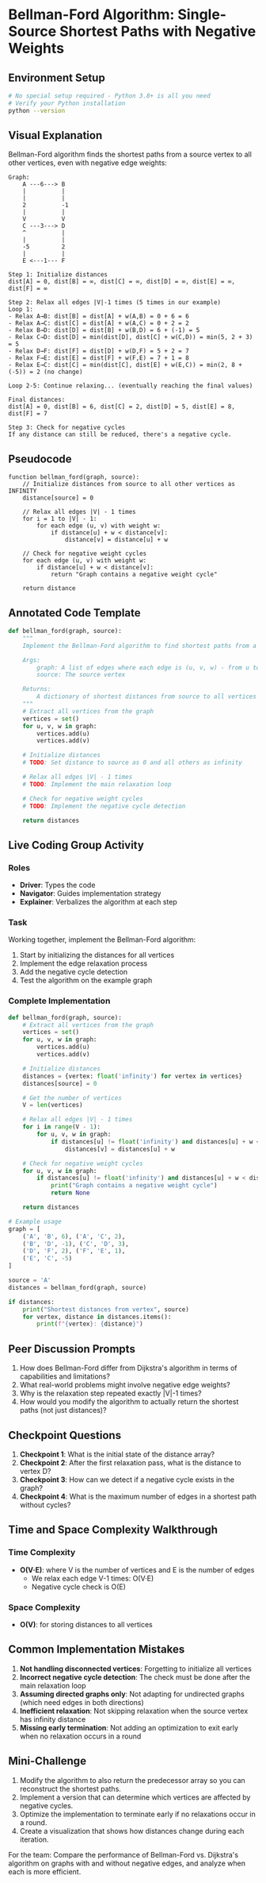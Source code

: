 # Bellman-Ford Algorithm: Single-Source Shortest Paths with Negative Weights

## Environment Setup

```bash
# No special setup required - Python 3.8+ is all you need
# Verify your Python installation
python --version
```

## Visual Explanation

Bellman-Ford algorithm finds the shortest paths from a source vertex to all other vertices, even with negative edge weights:

```
Graph:
    A ---6---> B
    |          |
    |          |
    2          -1
    |          |
    V          V
    C ---3---> D
    ^          |
    |          |
    -5         2
    |          |
    E <---1--- F

Step 1: Initialize distances
dist[A] = 0, dist[B] = ∞, dist[C] = ∞, dist[D] = ∞, dist[E] = ∞, dist[F] = ∞

Step 2: Relax all edges |V|-1 times (5 times in our example)
Loop 1:
- Relax A→B: dist[B] = dist[A] + w(A,B) = 0 + 6 = 6
- Relax A→C: dist[C] = dist[A] + w(A,C) = 0 + 2 = 2
- Relax B→D: dist[D] = dist[B] + w(B,D) = 6 + (-1) = 5
- Relax C→D: dist[D] = min(dist[D], dist[C] + w(C,D)) = min(5, 2 + 3) = 5
- Relax D→F: dist[F] = dist[D] + w(D,F) = 5 + 2 = 7
- Relax F→E: dist[E] = dist[F] + w(F,E) = 7 + 1 = 8
- Relax E→C: dist[C] = min(dist[C], dist[E] + w(E,C)) = min(2, 8 + (-5)) = 2 (no change)

Loop 2-5: Continue relaxing... (eventually reaching the final values)

Final distances:
dist[A] = 0, dist[B] = 6, dist[C] = 2, dist[D] = 5, dist[E] = 8, dist[F] = 7

Step 3: Check for negative cycles
If any distance can still be reduced, there's a negative cycle.
```

## Pseudocode

```
function bellman_ford(graph, source):
    // Initialize distances from source to all other vertices as INFINITY
    distance[source] = 0

    // Relax all edges |V| - 1 times
    for i = 1 to |V| - 1:
        for each edge (u, v) with weight w:
            if distance[u] + w < distance[v]:
                distance[v] = distance[u] + w

    // Check for negative weight cycles
    for each edge (u, v) with weight w:
        if distance[u] + w < distance[v]:
            return "Graph contains a negative weight cycle"

    return distance
```

## Annotated Code Template

```python
def bellman_ford(graph, source):
    """
    Implement the Bellman-Ford algorithm to find shortest paths from a source vertex.

    Args:
        graph: A list of edges where each edge is (u, v, w) - from u to v with weight w
        source: The source vertex

    Returns:
        A dictionary of shortest distances from source to all vertices or None if there's a negative cycle
    """
    # Extract all vertices from the graph
    vertices = set()
    for u, v, w in graph:
        vertices.add(u)
        vertices.add(v)

    # Initialize distances
    # TODO: Set distance to source as 0 and all others as infinity

    # Relax all edges |V| - 1 times
    # TODO: Implement the main relaxation loop

    # Check for negative weight cycles
    # TODO: Implement the negative cycle detection

    return distances
```

## Live Coding Group Activity

### Roles

- **Driver**: Types the code
- **Navigator**: Guides implementation strategy
- **Explainer**: Verbalizes the algorithm at each step

### Task

Working together, implement the Bellman-Ford algorithm:

1. Start by initializing the distances for all vertices
2. Implement the edge relaxation process
3. Add the negative cycle detection
4. Test the algorithm on the example graph

### Complete Implementation

```python
def bellman_ford(graph, source):
    # Extract all vertices from the graph
    vertices = set()
    for u, v, w in graph:
        vertices.add(u)
        vertices.add(v)

    # Initialize distances
    distances = {vertex: float('infinity') for vertex in vertices}
    distances[source] = 0

    # Get the number of vertices
    V = len(vertices)

    # Relax all edges |V| - 1 times
    for i in range(V - 1):
        for u, v, w in graph:
            if distances[u] != float('infinity') and distances[u] + w < distances[v]:
                distances[v] = distances[u] + w

    # Check for negative weight cycles
    for u, v, w in graph:
        if distances[u] != float('infinity') and distances[u] + w < distances[v]:
            print("Graph contains a negative weight cycle")
            return None

    return distances

# Example usage
graph = [
    ('A', 'B', 6), ('A', 'C', 2),
    ('B', 'D', -1), ('C', 'D', 3),
    ('D', 'F', 2), ('F', 'E', 1),
    ('E', 'C', -5)
]

source = 'A'
distances = bellman_ford(graph, source)

if distances:
    print("Shortest distances from vertex", source)
    for vertex, distance in distances.items():
        print(f"{vertex}: {distance}")
```

## Peer Discussion Prompts

1. How does Bellman-Ford differ from Dijkstra's algorithm in terms of capabilities and limitations?
2. What real-world problems might involve negative edge weights?
3. Why is the relaxation step repeated exactly |V|-1 times?
4. How would you modify the algorithm to actually return the shortest paths (not just distances)?

## Checkpoint Questions

1. **Checkpoint 1**: What is the initial state of the distance array?
2. **Checkpoint 2**: After the first relaxation pass, what is the distance to vertex D?
3. **Checkpoint 3**: How can we detect if a negative cycle exists in the graph?
4. **Checkpoint 4**: What is the maximum number of edges in a shortest path without cycles?

## Time and Space Complexity Walkthrough

### Time Complexity

- **O(V·E)**: where V is the number of vertices and E is the number of edges
  - We relax each edge V-1 times: O(V·E)
  - Negative cycle check is O(E)

### Space Complexity

- **O(V)**: for storing distances to all vertices

## Common Implementation Mistakes

1. **Not handling disconnected vertices**: Forgetting to initialize all vertices
2. **Incorrect negative cycle detection**: The check must be done after the main relaxation loop
3. **Assuming directed graphs only**: Not adapting for undirected graphs (which need edges in both directions)
4. **Inefficient relaxation**: Not skipping relaxation when the source vertex has infinity distance
5. **Missing early termination**: Not adding an optimization to exit early when no relaxation occurs in a round

## Mini-Challenge

1. Modify the algorithm to also return the predecessor array so you can reconstruct the shortest paths.
2. Implement a version that can determine which vertices are affected by negative cycles.
3. Optimize the implementation to terminate early if no relaxations occur in a round.
4. Create a visualization that shows how distances change during each iteration.

For the team: Compare the performance of Bellman-Ford vs. Dijkstra's algorithm on graphs with and without negative edges, and analyze when each is more efficient.
